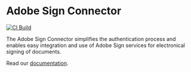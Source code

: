 # Adobe Sign Connector

[![CI Build](https://github.com/axonivy-market/adobesign-connector/actions/workflows/ci.yml/badge.svg)](https://github.com/axonivy-market/adobesign-connector/actions/workflows/ci.yml)

The Adobe Sign Connector simplifies the authentication process and enables easy integration and use of Adobe Sign services for electronical signing of documents.

Read our [documentation](adobe-esign-connector-product/README.md).
